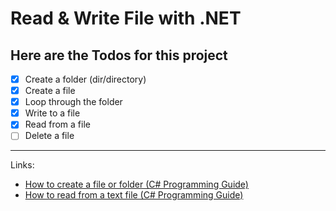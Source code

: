 # Read & Write File with .NET

## Here are the Todos for this project
- [x] Create a folder (dir/directory)
- [x] Create a file
- [x] Loop through the folder
- [x] Write to a file
- [x] Read from a file
- [ ] Delete a file
---
Links:
- [How to create a file or folder (C# Programming Guide)](https://docs.microsoft.com/en-us/dotnet/csharp/programming-guide/file-system/how-to-create-a-file-or-folder)
- [How to read from a text file (C# Programming Guide)](https://docs.microsoft.com/en-us/dotnet/csharp/programming-guide/file-system/how-to-read-from-a-text-file)

